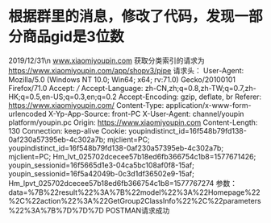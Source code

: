 # 根据群里的消息，修改了代码，发现一部分商品gid是3位数
2019/12/31\n
www.xiaomiyoupin.com 获取分类索引的请求为 
  https://www.xiaomiyoupin.com/app/shopv3/pipe
请求头：
  User-Agent: Mozilla/5.0 (Windows NT 10.0; Win64; x64; rv:71.0) Gecko/20100101 Firefox/71.0
  Accept: */*
  Accept-Language: zh-CN,zh;q=0.8,zh-TW;q=0.7,zh-HK;q=0.5,en-US;q=0.3,en;q=0.2
  Accept-Encoding: gzip, deflate, br
  Referer: https://www.xiaomiyoupin.com/
  Content-Type: application/x-www-form-urlencoded
  X-Yp-App-Source: front-PC
  X-User-Agent: channel/youpin platform/youpin.pc
  Origin: https://www.xiaomiyoupin.com
  Content-Length: 130
  Connection: keep-alive
  Cookie: youpindistinct_id=16f548b79fd138-0af230a57395eb-4c302a7b; mjclient=PC; youpindistinct_id=16f548b79fd138-0af230a57395eb-4c302a7b; mjclient=PC; Hm_lvt_025702dcecee57b18ed6fb366754c1b8=1577671426; youpin_sessionid=16f5665d1e3-04ca5bc108af0f8-15af; youpin_sessionid=16f5a42049b-0c3d1df36502e9-15af; Hm_lpvt_025702dcecee57b18ed6fb366754c1b8=1577767274
参数：
  data=%7B%22result%22%3A%7B%22model%22%3A%22Homepage%22%2C%22action%22%3A%22GetGroup2ClassInfo%22%2C%22parameters%22%3A%7B%7D%7D%7D
  POSTMAN请求成功
